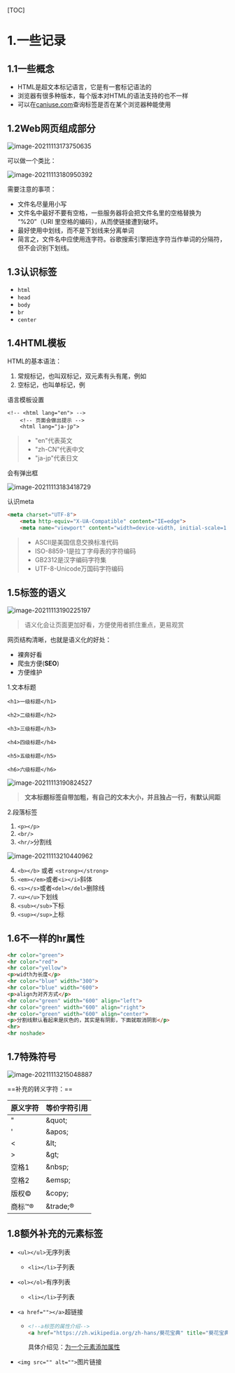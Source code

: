[TOC]



# 1.一些记录

## 1.1一些概念

- HTML是超文本标记语言，它是有一套标记语法的
- 浏览器有很多种版本，每个版本对HTML的语法支持的也不一样
- 可以在[caniuse.com](https://caniuse.com/)查询标签是否在某个浏览器种能使用

## 1.2Web网页组成部分

![image-20211113173750635](Readme.assets/image-20211113173750635.png)

可以做一个类比：

![image-20211113180950392](Readme.assets/image-20211113180950392.png)

需要注意的事项：

- 文件名尽量用小写
- 文件名中最好不要有空格，一些服务器将会把文件名里的空格替换为 “%20”（URI 里空格的编码），从而使链接遭到破坏。
- 最好使用中划线，而不是下划线来分离单词
- 简言之，文件名中应使用连字符。谷歌搜索引擎把连字符当作单词的分隔符， 但不会识别下划线。

## 1.3认识标签

- `html`
- `head`
- `body`
- `br`
- `center`

## 1.4HTML模板

HTML的基本语法：

1. 常规标记，也叫双标记，双元素有头有尾，例如<html></html>
2. 空标记，也叫单标记，例<br/>

语言模板设置

```
<!-- <html lang="en"> -->
    <!-- 页面会做出提示 -->
    <html lang="ja-jp">
```

> - "en"代表英文
> - "zh-CN"代表中文
> - "ja-jp"代表日文

会有弹出框

![image-20211113183418729](Readme.assets/image-20211113183418729.png)

认识meta

```html
<meta charset="UTF-8">
    <meta http-equiv="X-UA-Compatible" content="IE=edge">
    <meta name="viewport" content="width=device-width, initial-scale=1.0">
```

> - ASCII是美国信息交换标准代码
> - ISO-8859-1是拉丁字母表的字符编码
> - GB2312是汉字编码字符集
> - UTF-8-Unicode万国码字符编码

## 1.5标签的语义

![image-20211113190225197](Readme.assets/image-20211113190225197.png)

> 语义化会让页面更加好看，方便使用者抓住重点，更易观赏

网页结构清晰，也就是语义化的好处：

- 裸奔好看
- 爬虫方便(**SEO**)
- 方便维护

1.文本标题

`<h1>一级标题</h1>`

`<h2>二级标题</h2>`

`<h3>三级标题</h3>`

`<h4>四级标题</h4>`

`<h5>五级标题</h5>`

`<h6>六级标题</h6>`

![image-20211113190824527](Readme.assets/image-20211113190824527.png)

> **文本标题标签自带加粗，有自己的文本大小，并且独占一行，有默认间距**

2.段落标签

1. `<p></p>`
2. `<br/>`
3. `<hr/>`分割线

![image-20211113210440962](Readme.assets/image-20211113210440962.png)

4. `<b></b>` 或者 `<strong></strong>`
5. `<em></em>`或者`<i></i>`斜体
6. `<s></s>`或者`<del></del>`删除线
7. `<u></u>`下划线
8. `<sub></sub>`下标
9. `<sup></sup>`上标

## 1.6不一样的hr属性

```html
<hr color="green">
<hr color="red">
<hr color="yellow">
<p>width为长度</p>
<hr color="blue" width="300">
<hr color="blue" width="600">
<p>align为对齐方式</p>
<hr color="green" width="600" align="left">
<hr color="green" width="600" align="right">
<hr color="green" width="600" align="center">
<p>分割线默认看起来是灰色的，其实是有阴影，下面就取消阴影</p>
<hr>
<hr noshade>
```

## 1.7特殊符号

![image-20211113215048887](Readme.assets/image-20211113215048887.png)

==补充的转义字符：==

| **原义字符**     | **等价字符引用** |
| ---------------- | ---------------- |
| "                | \&quot;          |
| '                | \&apos;          |
| <                | \&lt;            |
| >                | \&gt;            |
| 空格1            | \&nbsp;          |
| 空格2            | \&emsp;          |
| 版权&copy;       | \&copy;          |
| 商标&trade;&reg; | \&trade;&reg;    |

## 1.8额外补充的元素标签

- `<ul></ul>`无序列表
  
  - `<li></li>`子列表
  
- `<ol></ol>`有序列表
  
  - `<li></li>`子列表
  
- `<a href=""></a>`超链接

  - ```html
    <!--a标签的属性介绍-->
    <a href="https://zh.wikipedia.org/zh-hans/葵花宝典" title="葵花宝典简介" target="_blank">葵花宝典</a>
    ```

    具体介绍见：[为一个元素添加属性](https://developer.mozilla.org/zh-CN/docs/learn/HTML/Introduction_to_HTML/Getting_started#%E5%AD%A6%E4%B9%A0%E5%AE%9E%E8%B7%B5%EF%BC%9A%E4%B8%BA%E4%B8%80%E4%B8%AA%E5%85%83%E7%B4%A0%E6%B7%BB%E5%8A%A0%E5%B1%9E%E6%80%A7)

- `<img src="" alt="">`图片链接

